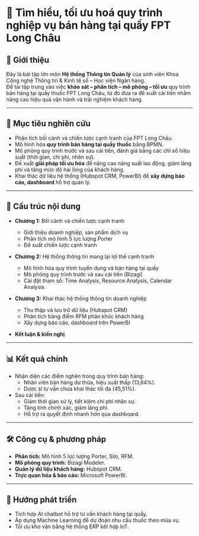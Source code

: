 # 🏥 Tìm hiểu, tối ưu hoá quy trình nghiệp vụ bán hàng tại quầy FPT Long Châu

## 📌 Giới thiệu
Đây là bài tập lớn môn **Hệ thống Thông tin Quản lý** của sinh viên Khoa Công nghệ Thông tin & Kinh tế số – Học viện Ngân hàng.  
Đề tài tập trung vào việc **khảo sát – phân tích – mô phỏng – tối ưu** quy trình bán hàng tại quầy thuốc FPT Long Châu, từ đó đưa ra đề xuất cải tiến nhằm nâng cao hiệu quả vận hành và trải nghiệm khách hàng.

---

## 🎯 Mục tiêu nghiên cứu
- Phân tích bối cảnh và chiến lược cạnh tranh của FPT Long Châu.  
- Mô hình hóa **quy trình bán hàng tại quầy thuốc** bằng BPMN.  
- Mô phỏng quy trình trước và sau cải tiến, đánh giá bằng các chỉ số hiệu suất (thời gian, chi phí, nhân sự).  
- Đề xuất **giải pháp tối ưu hóa** để nâng cao năng suất lao động, giảm lãng phí và tăng mức độ hài lòng của khách hàng.  
- Khai thác dữ liệu hệ thống (Hubspot CRM, PowerBI) để **xây dựng báo cáo, dashboard** hỗ trợ quản lý.  

---


## 📂 Cấu trúc nội dung
- **Chương 1:** Bối cảnh và chiến lược cạnh tranh  
  - Giới thiệu doanh nghiệp, sản phẩm dịch vụ  
  - Phân tích mô hình 5 lực lượng Porter  
  - Đề xuất chiến lược cạnh tranh  

- **Chương 2:** Hệ thống thông tin mang lại lợi thế cạnh tranh  
  - Mô hình hóa quy trình tuyển dụng và bán hàng tại quầy  
  - Mô phỏng quy trình trước và sau cải tiến (Bizagi)  
  - Cài đặt tham số: Time Analysis, Resource Analysis, Calendar Analysis  

- **Chương 3:** Khai thác hệ thống thông tin doanh nghiệp  
  - Thu thập và lưu trữ dữ liệu (Hubspot CRM)  
  - Phân tích bảng điểm RFM phân khúc khách hàng  
  - Xây dựng báo cáo, dashboard trên PowerBI  

- **Kết luận & kiến nghị**  

---

## 📊 Kết quả chính
- Nhận diện các điểm nghẽn trong quy trình bán hàng:  
  - Nhân viên bán hàng dư thừa, hiệu suất thấp (13,64%).  
  - Dược sĩ tư vấn chưa khai thác tối đa (45,51%).  
- Sau cải tiến:  
  - Giảm thời gian xử lý, tiết kiệm chi phí nhân sự.  
  - Tăng tính chính xác, giảm lãng phí.  
  - Hỗ trợ ra quyết định nhanh hơn qua dashboard.  

---

## 🛠️ Công cụ & phương pháp
- **Phân tích:** Mô hình 5 lực lượng Porter, Silo, RFM.  
- **Mô phỏng quy trình:** Bizagi Modeler.  
- **Quản lý dữ liệu khách hàng:** Hubspot CRM.  
- **Trực quan hóa & báo cáo:** Microsoft PowerBI.  

---

## 📌 Hướng phát triển
- Tích hợp AI chatbot hỗ trợ tư vấn khách hàng tại quầy.  
- Áp dụng Machine Learning để dự đoán nhu cầu thuốc theo mùa vụ.  
- Tối ưu kho vận bằng hệ thống ERP kết hợp IoT.  





